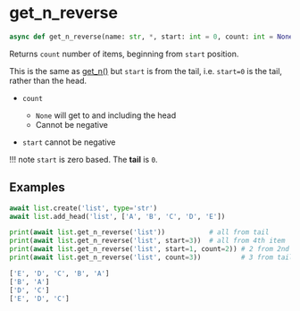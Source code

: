 # get_n_reverse

```py
async def get_n_reverse(name: str, *, start: int = 0, count: int = None) -> list:
```

Returns `count` number of items, beginning from `start` position.

This is the same as [get_n()](./get_n.md) but `start` is from the tail, i.e. `start=0` is the tail,
rather than the head.

- `count`
    - `None` will get to and including the head
    - Cannot be negative

- `start` cannot be negative


!!! note
    `start` is zero based. The __tail__ is `0`.


## Examples

```py
await list.create('list', type='str')
await list.add_head('list', ['A', 'B', 'C', 'D', 'E'])

print(await list.get_n_reverse('list'))           # all from tail
print(await list.get_n_reverse('list', start=3))  # all from 4th item
print(await list.get_n_reverse('list', start=1, count=2)) # 2 from 2nd item
print(await list.get_n_reverse('list', count=3))          # 3 from tail
```

```bash title='Output'
['E', 'D', 'C', 'B', 'A']
['B', 'A']
['D', 'C']
['E', 'D', 'C']
```